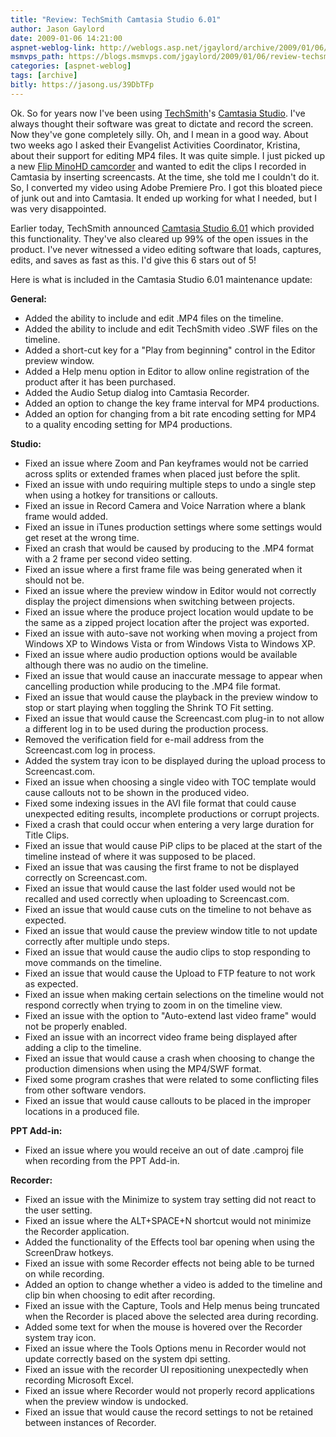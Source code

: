 ```yaml
---
title: "Review: TechSmith Camtasia Studio 6.01"
author: Jason Gaylord
date: 2009-01-06 14:21:00
aspnet-weblog-link: http://weblogs.asp.net/jgaylord/archive/2009/01/06/review-techsmith-camtasia-studio-6-01.aspx
msmvps_path: https://blogs.msmvps.com/jgaylord/2009/01/06/review-techsmith-camtasia-studio-6-01/
categories: [aspnet-weblog]
tags: [archive]
bitly: https://jasong.us/39DbTFp
---
```


Ok. So for years now I've been using [TechSmith](http://www.techsmith.com/)'s [Camtasia Studio](http://www.techsmith.com/camtasia.asp). I've always thought their software was great to dictate and record the screen. Now they've gone completely silly. Oh, and I mean in a good way. About two weeks ago I asked their Evangelist Activities Coordinator, Kristina, about their support for editing MP4 files. It was quite simple. I just picked up a new [Flip MinoHD camcorder](http://www.theflip.com/) and wanted to edit the clips I recorded in Camtasia by inserting screencasts. At the time, she told me I couldn't do it. So, I converted my video using Adobe Premiere Pro. I got this bloated piece of junk out and into Camtasia. It ended up working for what I needed, but I was very disappointed.

Earlier today, TechSmith announced [Camtasia Studio 6.01](http://www.techsmith.com/camtasia/upgrade/upgradepost.asp?t=&purchased=6.0.0&license=single) which provided this functionality. They've also cleared up 99% of the open issues in the product. I've never witnessed a video editing software that loads, captures, edits, and saves as fast as this. I'd give this 6 stars out of 5!

Here is what is included in the Camtasia Studio 6.01 maintenance update:

**General:**
- Added the ability to include and edit .MP4 files on the timeline.
- Added the ability to include and edit TechSmith video .SWF files on the timeline.
- Added a short-cut key for a "Play from beginning" control in the Editor preview window.
- Added a Help menu option in Editor to allow online registration of the product after it has been purchased.
- Added the Audio Setup dialog into Camtasia Recorder.
- Added an option to change the key frame interval for MP4 productions.
- Added an option for changing from a bit rate encoding setting for MP4 to a quality encoding setting for MP4 productions.

**Studio:**
- Fixed an issue where Zoom and Pan keyframes would not be carried across splits or extended frames when placed just before the split.
- Fixed an issue with undo requiring multiple steps to undo a single step when using a hotkey for transitions or callouts.
- Fixed an issue in Record Camera and Voice Narration where a blank frame would added.
- Fixed an issue in iTunes production settings where some settings would get reset at the wrong time.
- Fixed an crash that would be caused by producing to the .MP4 format with a 2 frame per second video setting.
- Fixed an issue where a first frame file was being generated when it should not be.
- Fixed an issue where the preview window in Editor would not correctly display the project dimensions when switching between projects.
- Fixed an issue where the produce project location would update to be the same as a zipped project location after the project was exported.
- Fixed an issue with auto-save not working when moving a project from Windows XP to Windows Vista or from Windows Vista to Windows XP.
- Fixed an issue where audio production options would be available although there was no audio on the timeline.
- Fixed an issue that would cause an inaccurate message to appear when cancelling production while producing to the .MP4 file format.
- Fixed an issue that would cause the playback in the preview window to stop or start playing when toggling the Shrink TO Fit setting.
- Fixed an issue that would cause the Screencast.com plug-in to not allow a different log in to be used during the production process.
- Removed the verification field for e-mail address from the Screencast.com log in process.
- Added the system tray icon to be displayed during the upload process to Screencast.com.
- Fixed an issue when choosing a single video with TOC template would cause callouts not to be shown in the produced video.
- Fixed some indexing issues in the AVI file format that could cause unexpected editing results, incomplete productions or corrupt projects.
- Fixed a crash that could occur when entering a very large duration for Title Clips.
- Fixed an issue that would cause PiP clips to be placed at the start of the timeline instead of where it was supposed to be placed.
- Fixed an issue that was causing the first frame to not be displayed correctly on Screencast.com.
- Fixed an issue that would cause the last folder used would not be recalled and used correctly when uploading to Screencast.com.
- Fixed an issue that would cause cuts on the timeline to not behave as expected.
- Fixed an issue that would cause the preview window title to not update correctly after multiple undo steps.
- Fixed an issue that would cause the audio clips to stop responding to move commands on the timeline.
- Fixed an issue that would cause the Upload to FTP feature to not work as expected.
- Fixed an issue when making certain selections on the timeline would not respond correctly when trying to zoom in on the timeline view.
- Fixed an issue with the option to "Auto-extend last video frame" would not be properly enabled.
- Fixed an issue with an incorrect video frame being displayed after adding a clip to the timeline.
- Fixed an issue that would cause a crash when choosing to change the production dimensions when using the MP4/SWF format.
- Fixed some program crashes that were related to some conflicting files from other software vendors.
- Fixed an issue that would cause callouts to be placed in the improper locations in a produced file.

**PPT Add-in:**
- Fixed an issue where you would receive an out of date .camproj file when recording from the PPT Add-in.

**Recorder:**
- Fixed an issue with the Minimize to system tray setting did not react to the user setting.
- Fixed an issue where the ALT+SPACE+N shortcut would not minimize the Recorder application.
- Added the functionality of the Effects tool bar opening when using the ScreenDraw hotkeys.
- Fixed an issue with some Recorder effects not being able to be turned on while recording.
- Added an option to change whether a video is added to the timeline and clip bin when choosing to edit after recording.
- Fixed an issue with the Capture, Tools and Help menus being truncated when the Recorder is placed above the selected area during recording.
- Added some text for when the mouse is hovered over the Recorder system tray icon.
- Fixed an issue where the Tools Options menu in Recorder would not update correctly based on the system dpi setting.
- Fixed an issue with the recorder UI repositioning unexpectedly when recording Microsoft Excel.
- Fixed an issue where Recorder would not properly record applications when the preview window is undocked.
- Fixed an issue that would cause the record settings to not be retained between instances of Recorder.